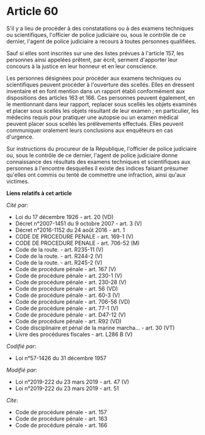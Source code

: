 # Article 60

S'il y a lieu de procéder à des constatations ou à des examens techniques ou scientifiques, l'officier de police judiciaire
ou, sous le contrôle de ce dernier, l'agent de police judiciaire a recours à toutes personnes qualifiées.

Sauf si elles sont inscrites sur une des listes prévues à l'article 157, les personnes ainsi appelées prêtent, par écrit,
serment d'apporter leur concours à la justice en leur honneur et en leur conscience.

Les personnes désignées pour procéder aux examens techniques ou scientifiques peuvent procéder à l'ouverture des scellés.
Elles en dressent inventaire et en font mention dans un rapport établi conformément aux dispositions des articles 163 et 166.
Ces personnes peuvent également, en le mentionnant dans leur rapport, replacer sous scellés les objets examinés et placer
sous scellés les objets résultant de leur examen ; en particulier, les médecins requis pour pratiquer une autopsie ou un
examen médical peuvent placer sous scellés les prélèvements effectués. Elles peuvent communiquer oralement leurs conclusions
aux enquêteurs en cas d'urgence.

Sur instructions du procureur de la République, l'officier de police judiciaire ou, sous le contrôle de ce dernier, l'agent
de police judiciaire donne connaissance des résultats des examens techniques et scientifiques aux personnes à l'encontre
desquelles il existe des indices faisant présumer qu'elles ont commis ou tenté de commettre une infraction, ainsi qu'aux
victimes.

**Liens relatifs à cet article**

_Cité par_:

  - Loi du 17 décembre 1926 - art. 20 (VD)
  - Décret n°2007-1451 du 9 octobre 2007 - art. 3 (V)
  - Décret n°2016-1152 du 24 août 2016 - art. 1
  - CODE DE PROCEDURE PENALE - art. 169-1 (V)
  - CODE DE PROCEDURE PENALE - art. 706-52 (M)
  - Code de la route. - art. R235-11 (V)
  - Code de la route. - art. R244-2 (V)
  - Code de la route. - art. R245-2 (V)
  - Code de procédure pénale - art. 167 (V)
  - Code de procédure pénale - art. 230-1 (V)
  - Code de procédure pénale - art. 230-28 (V)
  - Code de procédure pénale - art. 56 (VD)
  - Code de procédure pénale - art. 60-3 (V)
  - Code de procédure pénale - art. 706-56 (VD)
  - Code de procédure pénale - art. 77-1 (V)
  - Code de procédure pénale - art. D47-12 (V)
  - Code de procédure pénale - art. R92 (VD)
  - Code disciplinaire et pénal de la marine marcha... - art. 30 (VT)
  - Livre des procédures fiscales - art. L286 B (V)

_Codifié par_:

  - Loi n°57-1426 du 31 décembre 1957

_Modifié par_:

  - Loi n°2019-222 du 23 mars 2019 - art. 47 (V)
  - Loi n°2019-222 du 23 mars 2019 - art. 51

_Cite_:

  - Code de procédure pénale - art. 157
  - Code de procédure pénale - art. 163
  - Code de procédure pénale - art. 166
